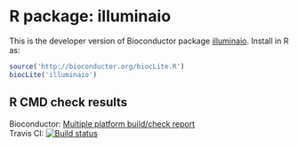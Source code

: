 # R package: illuminaio
This is the developer version of Bioconductor package [illuminaio](http://bioconductor.org/packages/devel/bioc/html/illuminaio.html).  Install in R as:

```r
source('http://bioconductor.org/biocLite.R')
biocLite('illuminaio')
```

## R CMD check results
Bioconductor: <a
href="http://master.bioconductor.org/checkResults/devel/bioc-LATEST/illuminaio/">Multiple
platform build/check report</a>  
Travis CI: <a href="https://travis-ci.org/HenrikBengtsson/illuminaio"><img src="https://travis-ci.org/HenrikBengtsson/illuminaio.svg?branch=master" alt="Build status"></a>
